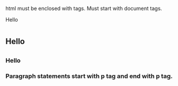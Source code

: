 html 
must be enclosed with tags.
Must start with document tags.
<head>
<body
<h1>Hello<h1>
<h2>Hello<h2>
<h3>Hello<h3>
</body>
Paragraph statements start with p tag and end with p tag.

